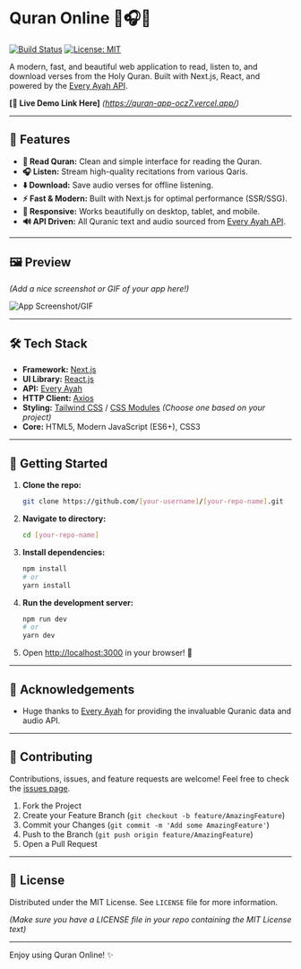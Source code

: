 # Quran Online 📖🎧✨

[![Build Status](https://img.shields.io/badge/build-passing-brightgreen)](https://github.com/[your-username]/[your-repo-name]/actions)
[![License: MIT](https://img.shields.io/badge/License-MIT-blue.svg)](LICENSE)

A modern, fast, and beautiful web application to read, listen to, and download verses from the Holy Quran. Built with Next.js, React, and powered by the [Every Ayah API](https://everyayah.com).

**[🚀 Live Demo Link Here]** *(https://quran-app-ocz7.vercel.app/)*

---

## 🌟 Features

*   **📖 Read Quran:** Clean and simple interface for reading the Quran.
*   **🎧 Listen:** Stream high-quality recitations from various Qaris.
*   **⬇️ Download:** Save audio verses for offline listening.
*   **⚡ Fast & Modern:** Built with Next.js for optimal performance (SSR/SSG).
*   **📱 Responsive:** Works beautifully on desktop, tablet, and mobile.
*   **🔊 API Driven:** All Quranic text and audio sourced from [Every Ayah API](https://everyayah.com).

---

## 🖼️ Preview

*(Add a nice screenshot or GIF of your app here!)*

![App Screenshot/GIF](link-to-your-screenshot-or-gif.png)

---

## 🛠️ Tech Stack

*   **Framework:** [Next.js](https://nextjs.org/)
*   **UI Library:** [React.js](https://reactjs.org/)
*   **API:** [Every Ayah](https://everyayah.com)
*   **HTTP Client:** [Axios](https://axios-http.com/)
*   **Styling:** [Tailwind CSS](https://tailwindcss.com/) / [CSS Modules](https://github.com/css-modules/css-modules) *(Choose one based on your project)*
*   **Core:** HTML5, Modern JavaScript (ES6+), CSS3

---

## 🚀 Getting Started

1.  **Clone the repo:**
    ```bash
    git clone https://github.com/[your-username]/[your-repo-name].git
    ```
2.  **Navigate to directory:**
    ```bash
    cd [your-repo-name]
    ```
3.  **Install dependencies:**
    ```bash
    npm install
    # or
    yarn install
    ```
4.  **Run the development server:**
    ```bash
    npm run dev
    # or
    yarn dev
    ```
5.  Open [http://localhost:3000](http://localhost:3000) in your browser! 🎉

---

## 🙏 Acknowledgements

*   Huge thanks to [Every Ayah](https://everyayah.com) for providing the invaluable Quranic data and audio API.

---

## 🤝 Contributing

Contributions, issues, and feature requests are welcome! Feel free to check the [issues page](https://github.com/[your-username]/[your-repo-name]/issues).

1.  Fork the Project
2.  Create your Feature Branch (`git checkout -b feature/AmazingFeature`)
3.  Commit your Changes (`git commit -m 'Add some AmazingFeature'`)
4.  Push to the Branch (`git push origin feature/AmazingFeature`)
5.  Open a Pull Request

---

## 📄 License

Distributed under the MIT License. See `LICENSE` file for more information.

*(Make sure you have a LICENSE file in your repo containing the MIT License text)*

---

Enjoy using Quran Online! ✨
